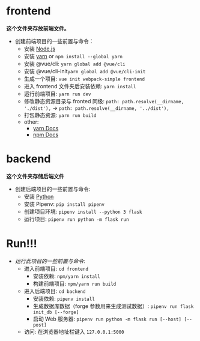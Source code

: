 # frontend


**这个文件夹存放前端文件。**


* 创建前端项目的一些前置与命令：
    * 安装 [Node.js](https://nodejs.org/en/)
    * 安装 [yarn](https://yarnpkg.com/en/docs/install) or `npm install --global yarn`
    * 安装 @vue/cli: `yarn global add @vue/cli`
    * 安装 @vue/cli-init`yarn global add @vue/cli-init`
    * 生成一个项目: `vue init webpack-simple frontend`
    * 进入 frontend 文件夹后安装依赖: `yarn install`
    * 运行前端项目: `yarn run dev`
    * 修改静态资源目录与 fronted 同级: `path: path.resolve(__dirname, './dist'),` -> `path: path.resolve(__dirname, '../dist'),`
    * 打包静态资源: `yarn run build`
    * other: 
        * [yarn Docs](https://yarnpkg.com/en/docs)
        * [npm Docs](https://docs.npmjs.com/)


# backend


**这个文件夹存储后端文件**


* 创建后端项目的一些前置与命令: 
    * 安装 [Python](https://www.python.org/downloads/)
    * 安装 Pipenv: `pip install pipenv`
    * 创建项目环境: `pipenv install --python 3 flask`
    * 运行项目: `pipenv run python -m flask run`


# Run!!!

* *运行此项目的一些前置与命令*:
    * 进入前端项目: `cd frontend`
        * 安装依赖: `npm/yarn install`
        * 构建前端项目: `npm/yarn run build`
    * 进入后端项目: `cd backend`
        * 安装依赖: `pipenv install`
        * 生成数据库数据（forge 参数用来生成测试数据）: `pipenv run flask init_db [--forge]`
        * 启动 Web 服务器: `pipenv run python -m flask run [--host] [--post]`
    * 访问: 在浏览器地址栏键入 `127.0.0.1:5000`
